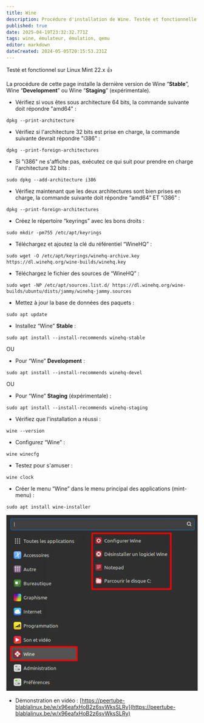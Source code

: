 ```yaml
---
title: Wine
description: Procédure d'installation de Wine. Testée et fonctionnelle sous Linux Mint.
published: true
date: 2025-04-19T23:32:32.771Z
tags: wine, émulateur, émulation, qemu
editor: markdown
dateCreated: 2024-05-05T20:15:53.231Z
---
```


Testé et fonctionnel sur Linux Mint 22.x 👍

La procédure de cette page installe la dernière version de Wine “**Stable**”, Wine “**Development**” ou Wine “**Staging**” (expérimentale).

-   Vérifiez si vous êtes sous architecture 64 bits, la commande suivante doit répondre "amd64" :

```plaintext
dpkg --print-architecture
```

-   Vérifiez si l'architecture 32 bits est prise en charge, la commande suivante devrait répondre "i386" :

```plaintext
dpkg --print-foreign-architectures
```

-   Si "i386" ne s'affiche pas, exécutez ce qui suit pour prendre en charge l'architecture 32 bits :

```plaintext
sudo dpkg --add-architecture i386
```

-   Vérifiez maintenant que les deux architectures sont bien prises en charge, la commande suivante doit répondre “amd64” ET “i386” :

```plaintext
dpkg --print-foreign-architectures
```

-   Créez le répertoire “keyrings” avec les bons droits :

```plaintext
sudo mkdir -pm755 /etc/apt/keyrings
```

-   Téléchargez et ajoutez la clé du référentiel “WineHQ” :

```plaintext
sudo wget -O /etc/apt/keyrings/winehq-archive.key https://dl.winehq.org/wine-builds/winehq.key
```

-   Téléchargez le fichier des sources de “WineHQ” :

```plaintext
sudo wget -NP /etc/apt/sources.list.d/ https://dl.winehq.org/wine-builds/ubuntu/dists/jammy/winehq-jammy.sources
```

-   Mettez à jour la base de données des paquets :

```plaintext
sudo apt update
```

-   Installez “Wine” **Stable** :

```plaintext
sudo apt install --install-recommends winehq-stable
```

OU

-   Pour “Wine” **Development** :

```plaintext
sudo apt install --install-recommends winehq-devel
```

OU

-   Pour “Wine” **Staging** (éxpérimentale) :

```plaintext
sudo apt install --install-recommends winehq-staging
```

-   Vérifiez que l'installation a réussi :

```plaintext
wine --version
```

-   Configurez “Wine” :

```plaintext
wine winecfg
```

-   Testez pour s'amuser :

```plaintext
wine clock
```

-   Créer le menu “Wine” dans le menu principal des applications (mint-menu) :

```plaintext
sudo apt install wine-installer
```

![](/wine/wine-mint-menu.png)

-   Démonstration en vidéo : [https://peertube-blablalinux.be/w/x96eafxHoB2z6svWksSLRy](https://peertube-blablalinux.be/w/x96eafxHoB2z6svWksSLRy)